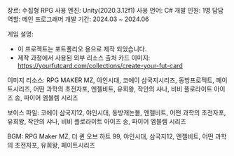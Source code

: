 장르: 수집형 RPG
사용 엔진: Unity(2020.3.12f1)
사용 언어: C# 
개발 인원: 1명
담담 역할: 메인 프로그래머
개발 기간: 2024.03 ~ 2024.06

게임 설명: 



* 이 프로젝트는 포트폴리오 용으로 제작 되었습니다.
* 제작 과정에서 사용된 외부 리소스 출처
카드 이미지: https://yourfutcard.com/collections/create-your-fut-card

이미지 리소스: RPG MAKER MZ, 야인시대, 코에이 삼국지시리즈, 동방프로젝트, 페이트시리즈, 어떤 과학의 초전자포, 엔젤비트, 유희왕, 작안의 샤나, 비비 플로라이트 아이즈 송, 파이어 엠블렘 시리즈

보이스 파일: 코에이 삼국지12, 야인시대, 동방캐논볼, 엔젤비트, 어떤 과학의 초전자포, 유희왕, 작안의 샤나, 비비 플로라이트 아이즈 송, 파이어 엠블렘 시리즈

BGM: RPG Maker MZ, 더 퀸 오브 하트 99, 야인시대, 삼국지12, 엔젤비트, 어떤 과학의 초전자포, 유희왕, 페이트시리즈
